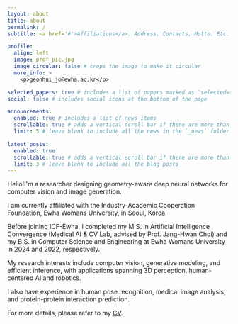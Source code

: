 ```yaml
---
layout: about
title: about
permalink: /
subtitle: <a href='#'>Affiliations</a>. Address. Contacts. Motto. Etc.

profile:
  align: left
  image: prof_pic.jpg
  image_circular: false # crops the image to make it circular
  more_info: >
    <p>geonhui_jo@ewha.ac.kr</p>

selected_papers: true # includes a list of papers marked as "selected={true}"
social: false # includes social icons at the bottom of the page

announcements:
  enabled: true # includes a list of news items
  scrollable: true # adds a vertical scroll bar if there are more than 3 news items
  limit: 5 # leave blank to include all the news in the `_news` folder

latest_posts:
  enabled: true
  scrollable: true # adds a vertical scroll bar if there are more than 3 new posts items
  limit: 3 # leave blank to include all the blog posts
---
```


Hello!I'm a researcher designing geometry-aware deep neural networks for computer vision and image generation.

I am currently affiliated with the Industry-Academic Cooperation Foundation, Ewha Womans University, in Seoul, Korea.

Before joining ICF-Ewha, I completed my M.S. in Artificial Intelligence Convergence (Medical AI & CV Lab, advised by Prof. Jang-Hwan Choi) and my B.S. in Computer Science and Engineering at Ewha Womans University in 2024 and 2022, respectively.

My research interests include computer vision, generative modeling, and efficient inference, with applications spanning 3D perception, human-centered AI and robotics.

I also have experience in human pose recognition, medical image analysis, and protein-protein interaction prediction.

For more details, please refer to my [CV](../assets/pdf/CV_Geonhui_JO_Oct_2025.pdf).

<!-- Write your biography here. Tell the world about yourself. Link to your favorite [subreddit](http://reddit.com). You can put a picture in, too. The code is already in, just name your picture `prof_pic.jpg` and put it in the `img/` folder.

Put your address / P.O. box / other info right below your picture. You can also disable any of these elements by editing `profile` property of the YAML header of your `_pages/about.md`. Edit `_bibliography/papers.bib` and Jekyll will render your [publications page](/al-folio/publications/) automatically.

Link to your social media connections, too. This theme is set up to use [Font Awesome icons](https://fontawesome.com/) and [Academicons](https://jpswalsh.github.io/academicons/), like the ones below. Add your Facebook, Twitter, LinkedIn, Google Scholar, or just disable all of them. -->
